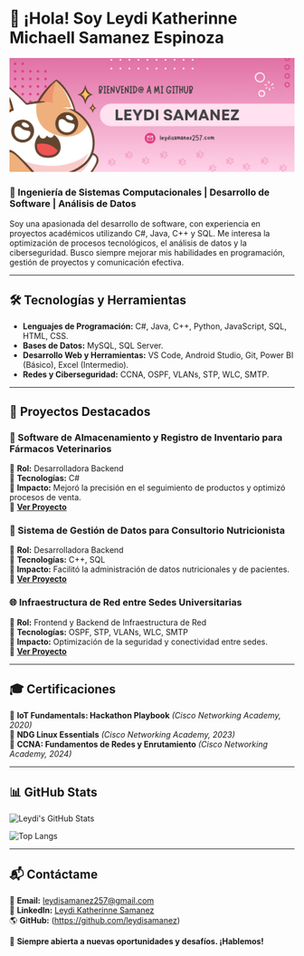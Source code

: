 # 👋 ¡Hola! Soy Leydi Katherinne Michaell Samanez Espinoza
![Banner](https://github.com/leydisamanez/leydisamanez/raw/main/banner.png)

### 🚀 Ingeniería de Sistemas Computacionales | Desarrollo de Software | Análisis de Datos

Soy una apasionada del desarrollo de software, con experiencia en proyectos académicos utilizando
C#, Java, C++ y SQL. Me interesa la optimización de procesos tecnológicos, el análisis de datos y la ciberseguridad. 
Busco siempre mejorar mis habilidades en programación, gestión de proyectos y comunicación efectiva.

---

## 🛠 **Tecnologías y Herramientas**
- **Lenguajes de Programación:** C#, Java, C++, Python, JavaScript, SQL, HTML, CSS.
- **Bases de Datos:** MySQL, SQL Server.
- **Desarrollo Web y Herramientas:** VS Code, Android Studio, Git, Power BI (Básico), Excel (Intermedio).
- **Redes y Ciberseguridad:** CCNA, OSPF, VLANs, STP, WLC, SMTP.

---

## 📌 **Proyectos Destacados**
### 🏥 Software de Almacenamiento y Registro de Inventario para Fármacos Veterinarios
🔹 **Rol:** Desarrolladora Backend  
🔹 **Tecnologías:** C#  
🔹 **Impacto:** Mejoró la precisión en el seguimiento de productos y optimizó procesos de venta.  
🔹 **[Ver Proyecto](https://github.com/leydisamanez/SOFTWARE-DE-ALMACENAMIENTO-REGISTRO-DE-INVENTARIO-Y-VENTAS-DE-F-RMACOS-VETERINARIOS)**  

### 🍎 Sistema de Gestión de Datos para Consultorio Nutricionista
🔹 **Rol:** Desarrolladora Backend  
🔹 **Tecnologías:** C++, SQL  
🔹 **Impacto:** Facilitó la administración de datos nutricionales y de pacientes.  
🔹 **[Ver Proyecto](https://github.com/leydisamanez/SOFTWARE-DE-GESTI-N-DE-DATOS-PARA-EL-CONSULTORIO-NUTRICIONISTA-NUTRISALUD)**  

### 🌐 Infraestructura de Red entre Sedes Universitarias 
🔹 **Rol:** Frontend y Backend de Infraestructura de Red  
🔹 **Tecnologías:** OSPF, STP, VLANs, WLC, SMTP  
🔹 **Impacto:** Optimización de la seguridad y conectividad entre sedes.  
🔹 **[Ver Proyecto](https://github.com/leydisamanez/Infraestructura-de-Red-entre-Sedes-Universitarias)**  

---

## 🎓 **Certificaciones**
📜 **IoT Fundamentals: Hackathon Playbook** *(Cisco Networking Academy, 2020)*  
📜 **NDG Linux Essentials** *(Cisco Networking Academy, 2023)*  
📜 **CCNA: Fundamentos de Redes y Enrutamiento** *(Cisco Networking Academy, 2024)*  

---

## 📊 **GitHub Stats**
![Leydi's GitHub Stats](https://github-readme-stats.vercel.app/api?username=leydisamanez&show_icons=true&theme=radical)


![Top Langs](https://github-readme-stats.vercel.app/api/top-langs/?username=leydisamanez&layout=compact&theme=radical)

---

## 📬 **Contáctame**
📩 **Email:** [leydisamanez257@gmail.com](mailto:leydisamanez257@gmail.com)  
💼 **LinkedIn:** [Leydi Katherinne Samanez](https://www.linkedin.com/in/leydi-katherinne-michaell-samanez-espinoza)  
🌎 **GitHub:** (https://github.com/leydisamanez)  

🚀 **Siempre abierta a nuevas oportunidades y desafíos. ¡Hablemos!**
